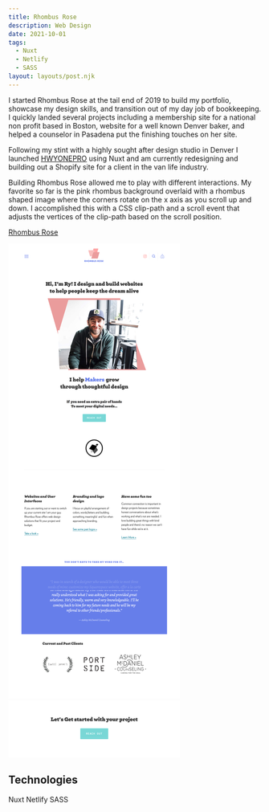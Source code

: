 ```yaml
---
title: Rhombus Rose
description: Web Design
date: 2021-10-01
tags:
  - Nuxt
  - Netlify
  - SASS
layout: layouts/post.njk
---
```


I started Rhombus Rose at the tail end of 2019 to build my portfolio, showcase my design skills, and transition out of my day job of bookkeeping. I quickly landed several projects including a membership site for a national non profit based in Boston, website for a well known Denver baker, and helped a counselor in Pasadena put the finishing touches on her site.

Following my stint with a highly sought after design studio in Denver I launched [HWYONEPRO](https://www.hwyonepro.com) using Nuxt and am currently redesigning and building out a Shopify site for a client in the van life industry.

Building Rhombus Rose allowed me to play with different interactions. My favorite so far is the pink rhombus background overlaid with a rhombus shaped image where the corners rotate on the x axis as you scroll up and down. I accomplished this with a CSS clip-path and a scroll event that adjusts the vertices of the clip-path based on the scroll position.

[Rhombus Rose](http://rhombusrose.com)

![Rhombus Rose Website](/img/rhombusrose.png)

## Technologies

Nuxt Netlify SASS
